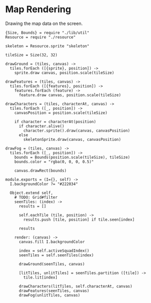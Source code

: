 Map Rendering
=============

Drawing the map data on the screen.

    {Size, Bounds} = require "./lib/util"
    Resource = require "./resource"

    skeleton = Resource.sprite "skeleton"

    tileSize = Size(32, 32)
    
    drawGround = (tiles, canvas) ->
      tiles.forEach ([{sprite}, position]) ->
        sprite.draw canvas, position.scale(tileSize)
    
    drawFeatures = (tiles, canvas) ->
      tiles.forEach ([{features}, position]) ->
        features.forEach (feature) ->
          feature.draw canvas, position.scale(tileSize)

    drawCharacters = (tiles, characterAt, canvas) ->
      tiles.forEach ([_, position]) ->
        canvasPosition = position.scale(tileSize)

        if character = characterAt(position)
          if character.alive()
            character.sprite().draw(canvas, canvasPosition)
          else
            skeletonSprite.draw(canvas, canvasPosition)

    drawFog = (tiles, canvas) ->
      tiles.forEach ([_, position]) ->
        bounds = Bounds(position.scale(tileSize), tileSize)
        bounds.color = "rgba(0, 0, 0, 0.5)"

        canvas.drawRect(bounds)

    module.exports = (I={}, self) ->
      I.backgroundColor ?= "#222034"

      Object.extend self,
        # TODO: Grid#filter
        seenTiles: (index) ->
          results = []

          self.eachTile (tile, position) ->
            results.push [tile, position] if tile.seen[index]

          results

        render: (canvas) ->
          canvas.fill I.backgroundColor

          index = self.activeSquadIndex()
          seenTiles = self.seenTiles(index)
          
          drawGround(seenTiles, canvas)
          
          [litTiles, unlitTiles] = seenTiles.partition ([tile]) ->
            tile.lit[index]

          drawCharacters(litTiles, self.characterAt, canvas)
          drawFeatures(seenTiles, canvas)
          drawFog(unlitTiles, canvas)
